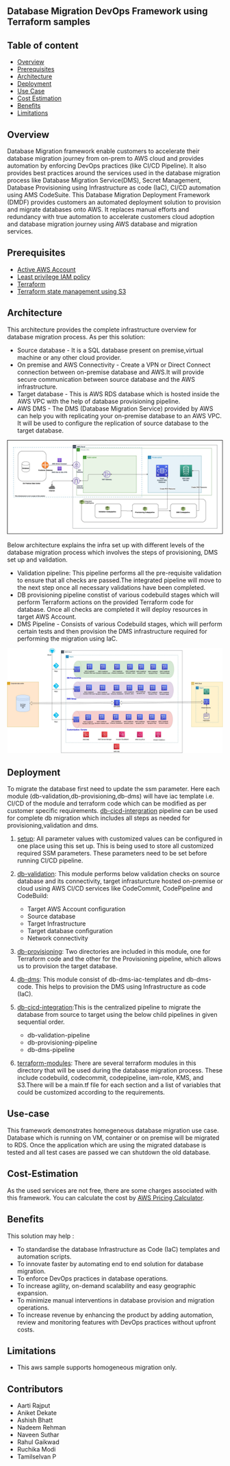## Database Migration DevOps Framework using Terraform samples

## Table of content
 * [Overview](#overview)
 * [Prerequisites](#prerequisites)
 * [Architecture](#architecture)
 * [Deployment](#deployment)
 * [Use Case](#use-case)
 * [Cost Estimation](#cost-estimation)
 * [Benefits](#benefits)
 * [Limitations](#limitations)

## Overview
Database Migration framework enable customers to accelerate their database migration journey from on-prem to AWS cloud and provides automation by enforcing DevOps practices (like CI/CD Pipeline). It also provides best practices around the services used in the database migration process like Database Migration Service(DMS), Secret Management, Database Provisioning using Infrastructure as code (IaC), CI/CD automation using AMS CodeSuite. This Database Migration Deployment Framework (DMDF) provides customers an automated deployment solution to provision and migrate databases onto AWS. It replaces manual efforts and redundancy with true automation to accelerate customers cloud adoption and database migration journey using AWS database and migration services.

## Prerequisites 
- [Active AWS Account](https://aws.amazon.com/premiumsupport/knowledge-center/create-and-activate-aws-account/) 
- [Least privilege IAM policy](https://aws.amazon.com/blogs/security/techniques-for-writing-least-privilege-iam-policies/)
- [Terraform](https://developer.hashicorp.com/terraform/tutorials/aws-get-started/install-cli)
- [Terraform state management using S3](https://developer.hashicorp.com/terraform/language/settings/backends/s3)


## Architecture
This architecture provides the complete infrastructure overview for database migration process. As per this solution: 
- Source database - It is a SQL database present on premise,virtual machine or any other cloud provider.
- On premise and AWS Connectivity - Create a VPN or Direct Connect connection between on-premise database and AWS.It will provide secure communication between source database and the AWS infrastructure.
- Target database - This is AWS RDS database which is hosted inside the AWS VPC with the help of database provisioning pipeline.
- AWS DMS - The DMS (Database Migration Service) provided by AWS can help you with replicating your on-premise database to an AWS VPC. It will be used to configure the replication of source database to the target database.


![Target Architecture](./images/TargetArchitecture.jpg)

Below architecture explains the infra set up with different levels of the database migration process which involves the steps of provisioning, DMS set up and validation.
- Validation pipeline: This pipeline performs all the pre-requisite validation to ensure that all checks are passed.The integrated pipeline will move to the next step once all necessary validations have been completed.
- DB provisioning pipeline constist of various codebuild stages which will perform Terraform actions on the provided Terraform code for database. Once all checks are completed it will deploy resources in target AWS Account.
- DMS Pipeline - Consists of various Codebuild stages, which will perform certain tests and then provision the DMS infrastructure required for performing the migration using IaC.


![High Level Design](./images/HighLevelDesign.jpg)


## Deployment
To migrate the database first need to update the ssm parameter. Here each module (db-validation,db-provisioning,db-dms) will have iac template i.e. CI/CD of the module and terraform code which can be modified as per customer specific requirements. [db-cicd-intergration](./db-cicd-intergration) pipeline can be used for complete db migration which includes all steps as needed for provisioning,validation and dms.

1. [setup](./setup/db-ssm-params): All parameter values with customized values can be configured in one place using this set up. This is being used to store all customized required SSM parameters. These parameters need to be set before running CI/CD pipeline.
  
2. [db-validation](./db-validation): This module performs below validation checks on source database and its connectivity, target infrasturcture hosted on-premise or cloud using AWS CI/CD services like CodeCommit, CodePipeline and CodeBuild:
    * Target AWS Account configuration
    * Source database
    * Target Infrastructure
    * Target database configuration
    * Network connectivity

3. [db-provisioning](./db-provisioning): Two directories are included in this module, one for Terraform code and the other for the Provisioning pipeline, which allows us to provision the target database.

4. [db-dms](./db-dms): This module consist of db-dms-iac-templates and db-dms-code. This helps to provision the DMS using Infrastructure as code (IaC).

5. [db-cicd-integration](./db-cicd-integration):This is the centralized pipeline to migrate the database from source to target using the below child pipelines in given sequential order.
    * db-validation-pipeline
    * db-provisioning-pipeline
    * db-dms-pipeline

6. [terraform-modules](./terraform-modules): There are several terraform modules in this directory that will be used during the database migration process. These include codebuild, codecommit, codepipeline, iam-role, KMS, and S3.There will be a main.tf file for each section and a list of variables that could be customized according to the requirements.

## Use-case
This framework demonstrates homegeneous database migration use case. Database which is running on VM, container or on premise will be migrated to RDS. Once the application which are using the migrated database is tested and all test cases are passed we can shutdown the old database.


## Cost-Estimation
As the used services are not free, there are some charges associated with this framework. You can calculate the cost by [AWS Pricing Calculator](https://calculator.aws/#/).

## Benefits
This solution may help :
* To standardise the database Infrastructure as Code (IaC) templates and automation scripts.
* To innovate faster by automating end to end solution for database migration.
* To enforce DevOps practices in database operations. 
* To increase agility, on-demand scalability and easy geographic expansion.
* To minimize manual interventions in database provision and migration operations.
* To increase revenue by enhancing the product by adding automation, review and monitoring features with DevOps practices without upfront costs.


## Limitations
* This aws sample supports homogeneous migration only.


## Contributors
- Aarti Rajput
- Aniket Dekate
- Ashish Bhatt
- Nadeem Rehman
- Naveen Suthar
- Rahul Gaikwad
- Ruchika Modi
- Tamilselvan P